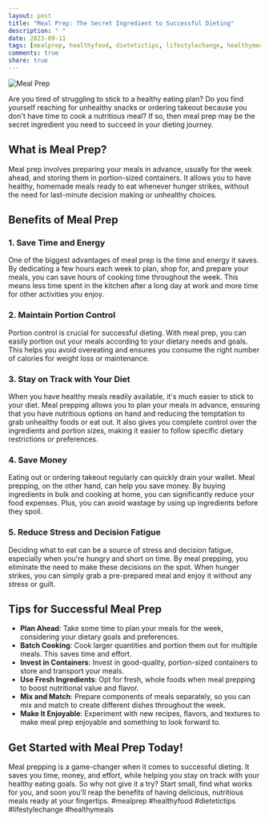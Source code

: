```yaml
---
layout: post
title: "Meal Prep: The Secret Ingredient to Successful Dieting"
description: " "
date: 2023-09-11
tags: [mealprep, healthyfood, dietetictips, lifestylechange, healthymeals]
comments: true
share: true
---
```


![Meal Prep](https://www.example.com/meal-prep-image)

Are you tired of struggling to stick to a healthy eating plan? Do you find yourself reaching for unhealthy snacks or ordering takeout because you don't have time to cook a nutritious meal? If so, then meal prep may be the secret ingredient you need to succeed in your dieting journey. 

## What is Meal Prep?

Meal prep involves preparing your meals in advance, usually for the week ahead, and storing them in portion-sized containers. It allows you to have healthy, homemade meals ready to eat whenever hunger strikes, without the need for last-minute decision making or unhealthy choices. 

## Benefits of Meal Prep

### 1. Save Time and Energy

One of the biggest advantages of meal prep is the time and energy it saves. By dedicating a few hours each week to plan, shop for, and prepare your meals, you can save hours of cooking time throughout the week. This means less time spent in the kitchen after a long day at work and more time for other activities you enjoy.

### 2. Maintain Portion Control

Portion control is crucial for successful dieting. With meal prep, you can easily portion out your meals according to your dietary needs and goals. This helps you avoid overeating and ensures you consume the right number of calories for weight loss or maintenance.

### 3. Stay on Track with Your Diet

When you have healthy meals readily available, it's much easier to stick to your diet. Meal prepping allows you to plan your meals in advance, ensuring that you have nutritious options on hand and reducing the temptation to grab unhealthy foods or eat out. It also gives you complete control over the ingredients and portion sizes, making it easier to follow specific dietary restrictions or preferences.

### 4. Save Money

Eating out or ordering takeout regularly can quickly drain your wallet. Meal prepping, on the other hand, can help you save money. By buying ingredients in bulk and cooking at home, you can significantly reduce your food expenses. Plus, you can avoid wastage by using up ingredients before they spoil.

### 5. Reduce Stress and Decision Fatigue

Deciding what to eat can be a source of stress and decision fatigue, especially when you're hungry and short on time. By meal prepping, you eliminate the need to make these decisions on the spot. When hunger strikes, you can simply grab a pre-prepared meal and enjoy it without any stress or guilt.

## Tips for Successful Meal Prep

- **Plan Ahead**: Take some time to plan your meals for the week, considering your dietary goals and preferences.
- **Batch Cooking**: Cook larger quantities and portion them out for multiple meals. This saves time and effort.
- **Invest in Containers**: Invest in good-quality, portion-sized containers to store and transport your meals.
- **Use Fresh Ingredients**: Opt for fresh, whole foods when meal prepping to boost nutritional value and flavor.
- **Mix and Match**: Prepare components of meals separately, so you can mix and match to create different dishes throughout the week.
- **Make It Enjoyable**: Experiment with new recipes, flavors, and textures to make meal prep enjoyable and something to look forward to.

## Get Started with Meal Prep Today!

Meal prepping is a game-changer when it comes to successful dieting. It saves you time, money, and effort, while helping you stay on track with your healthy eating goals. So why not give it a try? Start small, find what works for you, and soon you'll reap the benefits of having delicious, nutritious meals ready at your fingertips. #mealprep #healthyfood #dietetictips #lifestylechange #healthymeals